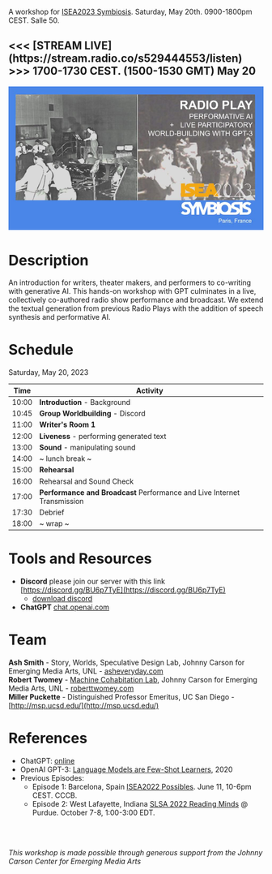 A workshop for [ISEA2023 Symbiosis](https://isea2023.isea-international.org/). Saturday, May 20th. 0900-1800pm CEST. Salle 50.<br>

<h2> <<< [STREAM LIVE](https://stream.radio.co/s529444553/listen) >>> 1700-1730 CEST. (1500-1530 GMT) May 20 </h2>

<img src="images/radioplay-ISEA2023.jpg">
  
# Description

An introduction for writers, theater makers, and performers to co-writing with generative AI. This hands-on workshop with GPT culminates in a live, collectively co-authored radio show performance and broadcast. We extend the textual generation from previous Radio Plays with the addition of speech synthesis and performative AI.

# Schedule

Saturday, May 20, 2023

|    Time    | Activity |
|------------|----|
| 10:00	| __Introduction__ - Background |
| 10:45	| __Group Worldbuilding__ - Discord |
| 11:00 | __Writer's Room 1__ |
| 12:00 | __Liveness__ - performing generated text|
| 13:00 | __Sound__ - manipulating sound | 
| 14:00 | ~ lunch break ~ |
| 15:00 | __Rehearsal__ |
| 16:00 | Rehearsal and Sound Check | 
| 17:00 | __Performance and Broadcast__ Performance and Live Internet Transmission | 
| 17:30 | Debrief |
| 18:00 | ~ wrap ~ |

# Tools and Resources
- __Discord__ please join our server with this link [https://discord.gg/BU6p7TyE](https://discord.gg/BU6p7TyE)
  - [download discord](https://discord.com/)
- __ChatGPT__ [chat.openai.com](chat.openai.com)

# Team
**Ash Smith** - Story, Worlds, Speculative Design Lab, Johnny Carson for Emerging Media Arts, UNL - [asheveryday.com](https://asheveryday.com/)<br>
**Robert Twomey** - [Machine Cohabitation Lab](http://cohab-lab.net), Johnny Carson for Emerging Media Arts, UNL - [roberttwomey.com](https://roberttwomey.com)<br>
**Miller Puckette** - Distinguished Professor Emeritus, UC San Diego - [http://msp.ucsd.edu/](http://msp.ucsd.edu/)<br>

# References
- ChatGPT: [online](https://chat.openai.com/auth/login)
- OpenAI GPT-3: [Language Models are Few-Shot Learners](https://arxiv.org/abs/2005.14165), 2020
- Previous Episodes:
  - Episode 1: Barcelona, Spain [ISEA2022 Possibles](ep1/). June 11, 10-6pm CEST. CCCB.<br>
  - Episode 2: West Lafayette, Indiana [SLSA 2022 Reading Minds](https://litsciarts.org/slsa2022/) @ Purdue. October 7-8, 1:00-3:00 EDT.
  
<br>
<br>

_This workshop is made possible through generous support from the Johnny Carson Center for Emerging Media Arts_
